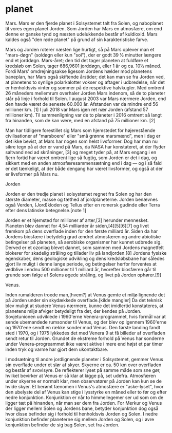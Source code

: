 
# planet 
Mars.
Mars er den fjerde planet i Solsystemet talt fra Solen, og naboplanet til vores egen planet Jorden. Som Jorden har Mars en atmosfære, om end denne er ganske tynd og næsten udelukkende består af kuldioxid. Mars kaldes også "den røde planet" på grund af sin karakteristiske farve.

Mars og Jorden roterer næsten lige hurtigt, så på Mars oplever man et "mars-døgn" (soldøgn eller kun "sol"), der er godt 39 ½ minutter længere end et jorddøgn. Mars-året; den tid det tager planeten at fuldføre et kredsløb om Solen, tager 686,9601 jorddøgn, eller 1 år og ca. 10½ måned. Fordi Mars' omdrejningsakse ligesom Jordens hælder mod planetens baneplan, har Mars også skiftende årstider; det kan man se fra Jorden ved, at planetens to synlige polarkalotter vokser og aftager i udbredelse, når det er henholdsvis vinter og sommer på de respektive halvkugler. Med omtrent 26 måneders mellemrum overhaler Jorden Mars indenom, så de to planeter står på linje i forhold til Solen. I august 2003 var Mars nærmere Jorden, end den havde været de seneste 60.000 år. Afstanden var da mindre end 56 millioner km. [1] I juli 2018 var Mars igen ret nær Jorden (afstand 57 millioner km). Til sammenligning var de to planeter i 2016 omtrent så langt fra hinanden, som de kan være, med en afstand på 75 millioner km. [2]

Man har tidligere forestillet sig Mars som hjemstedet for højerestående civilisationer af "marsboere" eller "små grønne marsmænd", men i dag er det ikke bevist, at Mars har nogen som helst livsformer. Dog har man nu sikre tegn på at der er vand på Mars, da NASA har konstateret, at der flyder saltvand ned ad skråninger, [3] og meget tyder på, at Mars engang i en fjern fortid har været omtrent lige så fugtig, som Jorden er det i dag, og sikkert med en anden atmosfæresammensætning end i dag — og i så fald er det tænkeligt, at der både dengang har været livsformer, og også at der er livsformer på Mars nu.


Jorden

Jorden er den tredje planet i solsystemet regnet fra Solen og har den største diameter, masse og tæthed af jordplaneterne. Jorden benævnes også Verden, (Jord)kloden og Tellus efter en romersk gudinde eller Terra efter dens latinske betegnelse.[note 1]

Jorden er et hjemsted for millioner af arter,[3] herunder mennesket. Planeten blev dannet for 4,54 milliarder år siden,[4][5][6][7] og livet fremkom på dens overflade inden for den første milliard år. Siden da har Jordens biosfære i betydelig grad ændret atmosfæren og andre abiotiske betingelser på planeten, så aerobiske organismer har kunnet udbrede sig. Derved er et ozonlag blevet dannet, som sammen med Jordens magnetfelt blokerer for skadelig stråling og tillader liv på landjorden.[8] Jordens fysiske egenskaber, dens geologiske udvikling og dens kredsløbsbane har således gjort liv muligt i denne lange periode, og betingelser herfor forventes at vedblive i endnu 500 millioner til 1 milliard år, hvorefter biosfæren går til grunde som følge af Solens øgede stråling, og livet på Jorden ophører.[9]

Venus.

Inden rumalderen troede man,[hvem?] at Venus gemte et miljø lignende det på Jorden under sin skydækkede overflade.[kilde mangler] Da det teknisk blev muligt at studere Venus nærmere, kunne det imidlertid konstateres, at planetens miljø afviger betydeligt fra det, der kendes på Jorden. Sovjetunionen udviklede i 1960'erne Venera-programmet, hvis formål var at sende ubemandede rumsonder til Venus, og der blev op igennem 1960'erne og 1970'ene sendt en række sonder mod Venus. Den første landing fandt sted i 1970, og i 1975 lykkedes det med Venera 9 at få billeder af overfladen sendt retur til Jorden. Grundet de ekstreme forhold på Venus har sonderne under Venera-progreammet ikke været aktive i mere end højst et par timer inden tryk og varme har gjort dem ukontaktbare.

I modsætning til andre jordlignende planeter i Solsystemet, gemmer Venus sin overflade under et slør af skyer. Skyerne er ca. 50 km over overfladen og består af svovlsyre. De reflekterer lyset på samme måde som sne gør, hvilket bevirker at Venus er så klar at kigge på, set udefra. Atmosfæren under skyerne er normalt klar, men observatører på Jorden kan kun se de hvide skyer. Et berømt fænomen i Venus's atmosfære er "aske-lyset", hvor den ubelyste del af Venus kan stige i lysstyrke en måned eller to før og efter nedre konjunktion. Konjunktion er når to himmellegemer ser ud som om de ligger tæt på hinanden, når man ser dem fra Jorden. For Merkur og Venus der ligger mellem Solen og Jordens bane, betyder konjunktion dog også hvor disse befinder sig i forhold til henholdsvis Jorden og Solen. I nedre konjunktion befinder planeterne sig mellem Jorden og Solen, og i øvre konjunktion befinder de sig bag Solen, set fra Jorden.